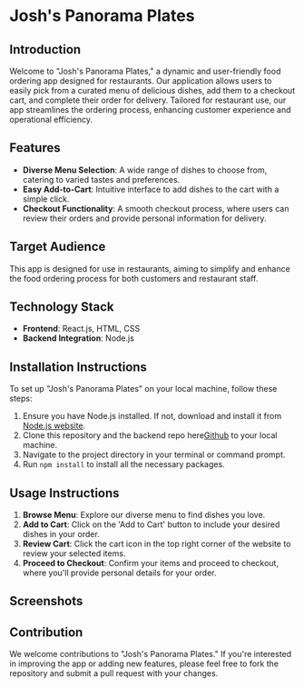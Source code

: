 # Josh's Panorama Plates

## Introduction

Welcome to "Josh's Panorama Plates," a dynamic and user-friendly food ordering app designed for restaurants. Our application allows users to easily pick from a curated menu of delicious dishes, add them to a checkout cart, and complete their order for delivery. Tailored for restaurant use, our app streamlines the ordering process, enhancing customer experience and operational efficiency.

## Features

- **Diverse Menu Selection**: A wide range of dishes to choose from, catering to varied tastes and preferences.
- **Easy Add-to-Cart**: Intuitive interface to add dishes to the cart with a simple click.
- **Checkout Functionality**: A smooth checkout process, where users can review their orders and provide personal information for delivery.

## Target Audience

This app is designed for use in restaurants, aiming to simplify and enhance the food ordering process for both customers and restaurant staff.

## Technology Stack

- **Frontend**: React.js, HTML, CSS
- **Backend Integration**: Node.js

## Installation Instructions

To set up "Josh's Panorama Plates" on your local machine, follow these steps:

1. Ensure you have Node.js installed. If not, download and install it from [Node.js website](https://nodejs.org/).
2. Clone this repository and the backend repo here[Github](https://github.com/JustJoshin12/Food-Delivery-App-BackEnd.git) to your local machine.
3. Navigate to the project directory in your terminal or command prompt.
4. Run `npm install` to install all the necessary packages.

## Usage Instructions

1. **Browse Menu**: Explore our diverse menu to find dishes you love.
2. **Add to Cart**: Click on the 'Add to Cart' button to include your desired dishes in your order.
3. **Review Cart**: Click the cart icon in the top right corner of the website to review your selected items.
4. **Proceed to Checkout**: Confirm your items and proceed to checkout, where you'll provide personal details for your order.

## Screenshots



## Contribution

We welcome contributions to "Josh's Panorama Plates." If you're interested in improving the app or adding new features, please feel free to fork the repository and submit a pull request with your changes.


